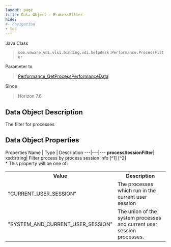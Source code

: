 ```yaml
---
layout: page
title: Data Object - ProcessFilter
hide:
#- navigation
- toc
---
```






Java Class
> `com.vmware.vdi.vlsi.binding.vdi.helpdesk.Performance.ProcessFilter`

Parameter to
> [Performance_GetProcessPerformanceData](vdi.helpdesk.Performance.md#getProcessPerformanceData)

Since
> Horizon 7.6


## Data Object Description

The filter for processes

## Data Object Properties
Properties
Name |  Type |  Description
---|---|---
**processSessionFilter**|  xsd:string|  Filter process by process session info [^1] [^2]<br>* This property will be one of:<br><table><tr><th>Value</th><th>Description</th></tr><tr><td>"CURRENT_USER_SESSION"</td><td>The processes which run in the current user session</td></tr><tr><td>"SYSTEM_AND_CURRENT_USER_SESSION"</td><td>The union of the system processes and current user session processes.</td></tr></table>
 


 

